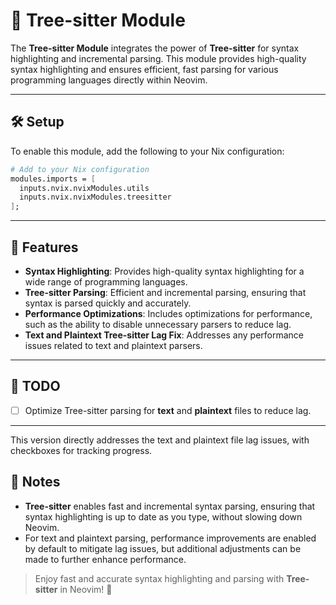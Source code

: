 # 🌳 Tree-sitter Module

The **Tree-sitter Module** integrates the power of **Tree-sitter** for syntax highlighting and incremental parsing. This module provides high-quality syntax highlighting and ensures efficient, fast parsing for various programming languages directly within Neovim.

---

## 🛠️ Setup

To enable this module, add the following to your Nix configuration:

```nix
# Add to your Nix configuration
modules.imports = [
  inputs.nvix.nvixModules.utils
  inputs.nvix.nvixModules.treesitter
];
```

---

## 🔑 Features

- **Syntax Highlighting**: Provides high-quality syntax highlighting for a wide range of programming languages.
- **Tree-sitter Parsing**: Efficient and incremental parsing, ensuring that syntax is parsed quickly and accurately.
- **Performance Optimizations**: Includes optimizations for performance, such as the ability to disable unnecessary parsers to reduce lag.
- **Text and Plaintext Tree-sitter Lag Fix**: Addresses any performance issues related to text and plaintext parsers.

---

## 📝 TODO

- [ ] Optimize Tree-sitter parsing for **text** and **plaintext** files to reduce lag.

---

This version directly addresses the text and plaintext file lag issues, with checkboxes for tracking progress.

## 📌 Notes

- **Tree-sitter** enables fast and incremental syntax parsing, ensuring that syntax highlighting is up to date as you type, without slowing down Neovim.
- For text and plaintext parsing, performance improvements are enabled by default to mitigate lag issues, but additional adjustments can be made to further enhance performance.

> Enjoy fast and accurate syntax highlighting and parsing with **Tree-sitter** in Neovim! 🚀
